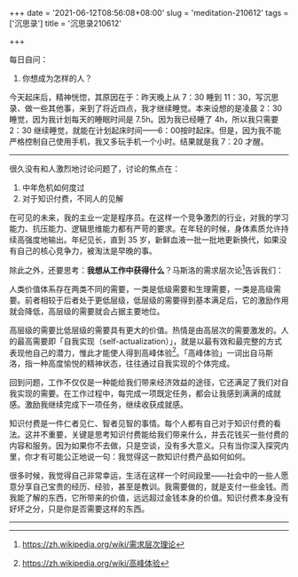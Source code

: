 +++
date = '2021-06-12T08:56:08+08:00'
slug = 'meditation-210612'
tags = ['沉思录']
title = '沉思录210612'

+++

每日自问：

1. 你想成为怎样的人？

今天起床后，精神恍惚，其原因在于：昨天晚上从 7：30 睡到 11：30，写沉思录、做一些其他事，来到了将近四点，我才继续睡觉。本来设想的是凌晨 2：30 睡觉，因为我计划每天的睡眠时间是 7.5h。因为我已经睡了 4h，所以我只需要 2：30 继续睡觉，就能在计划起床时间——6：00按时起床。但是，因为我不能严格控制自己使用手机，我又多玩手机一个小时。结果就是我 7：20 才醒。

---

很久没有和人激烈地讨论问题了，讨论的焦点在：

1. 中年危机如何度过
2. 对于知识付费，不同人的见解

在可见的未来，我的主业一定是程序员。在这样一个竞争激烈的行业，对我的学习能力、抗压能力、逻辑思维能力都有严苛的要求。在年轻的时候，身体素质允许持续高强度地输出。年纪见长，直到 35 岁，新鲜血液一批一批地更新换代，如果没有自己的核心竞争力，被淘汰是早晚的事。

除此之外，还要思考：**我想从工作中获得什么**？马斯洛的需求层次论[^1]告诉我们：

人类价值体系存在两类不同的需要，一类是低级需要和生理需要，一类是高级需要。前者相较于后者处于更低层级，低层级的需要得到基本满足后，它的激励作用就会降低，高层级的需要就会占据主要地位。

高层级的需要比低层级的需要具有更大的价值。热情是由高层次的需要激发的。人的最高需要即「自我实现（self-actualization）」，就是以最有效和最完整的方式表现他自己的潜力，惟此才能使人得到高峰体验[^2]。「高峰体验」一词出自马斯洛，指一种高度愉悦的精神状态，往往通过自我实现的个体完成。

回到问题，工作不仅仅是一种能给我们带来经济效益的途径，它还满足了我们对自我实现的需要。在工作过程中，每完成一项既定任务，都会让我感到满满的成就感。激励我继续完成下一项任务，继续收获成就感。

知识付费是一件仁者见仁、智者见智的事情。每个人都有自己对于知识付费的看法。这并不重要，关键是思考知识付费能给我们带来什么，并去花钱买一些付费的内容和服务。因为如果你不去做，只是空谈，没有多大意义。只有当你深入探究内里，你才有可能公正地说一句：我觉得这一款知识付费产品如何如何。

很多时候，我觉得自己非常幸运，生活在这样一个时间段里——社会中的一些人愿意分享自己宝贵的经历、经验，甚至是教训。我需要做的，就是支付一些金钱。而我能了解的东西，它所带来的价值，远远超过金钱本身的价值。知识付费本身没有好坏之分，只是你是否需要这样的东西。

---

[^1]: <https://zh.wikipedia.org/wiki/需求层次理论>

[^2]: <https://zh.wikipedia.org/wiki/高峰体验>
